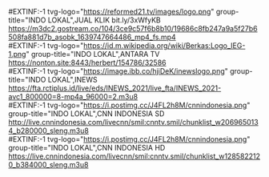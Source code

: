 #EXTINF:-1  tvg-logo="https://reformed21.tv/images/logo.png" group-title="INDO LOKAL",JUAL KLIK bit.ly/3xWfyKB https://m3dc2.gostream.co/104/3ce9c57f6b8b10/19686c8fb247a9a5f27b6508fa881d7b_asobk_1639747664486_mp4_fs.mp4  
#EXTINF:-1  tvg-logo="https://id.m.wikipedia.org/wiki/Berkas:Logo_IEG-1.png" group-title="INDO LOKAL",ANTARA TV https://nonton.site:8443/herbert/154786/32586  
#EXTINF:-1  tvg-logo="https://image.ibb.co/hjiDeK/inewslogo.png" group-title="INDO LOKAL",INEWS https://fta.rctiplus.id/live/eds/INEWS_2021/live_fta/INEWS_2021-avc1_800000=8-mp4a_96000=2.m3u8   
#EXTINF:-1 tvg-logo="https://i.postimg.cc/J4FL2h8M/cnnindonesia.png" group-title="INDO LOKAL",CNN INDONESIA SD http://live.cnnindonesia.com/livecnn/smil:cnntv.smil/chunklist_w2069650134_b280000_sleng.m3u8  
#EXTINF:-1 tvg-logo="https://i.postimg.cc/J4FL2h8M/cnnindonesia.png" group-title="INDO LOKAL",CNN INDONESIA HD https://live.cnnindonesia.com/livecnn/smil:cnntv.smil/chunklist_w1285822120_b384000_sleng.m3u8 
